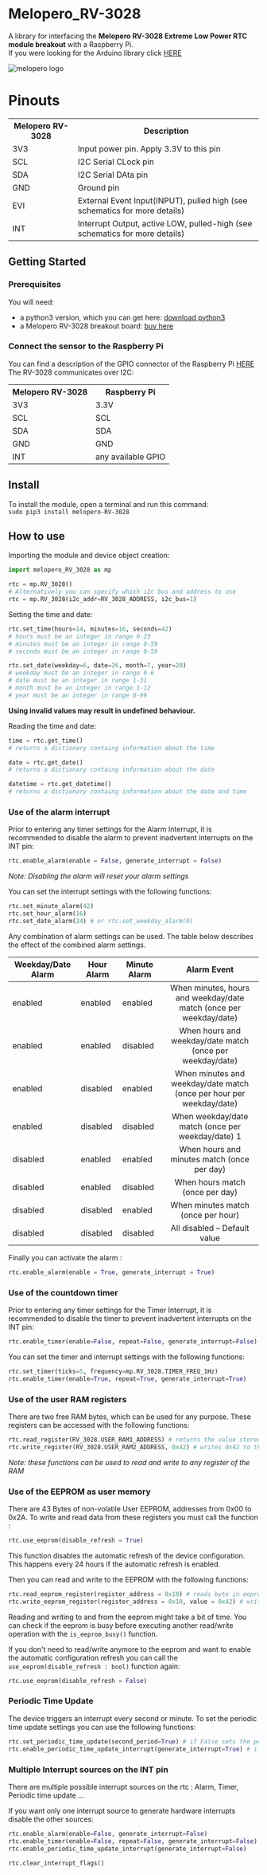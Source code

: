 # Melopero_RV-3028
A library for interfacing the <b>Melopero RV-3028 Extreme Low Power RTC module breakout</b> with a Raspberry Pi.
<br> If you were looking for the Arduino library click [HERE](https://github.com/melopero/Melopero_RV-3028_Arduino_Library)

![melopero logo](images/Melopero-RV-3028-diagonal-2.jpg?raw=true)

# Pinouts

<table style="width:100%">
  <tr>
    <th>Melopero RV-3028</th>
    <th>Description</th>
  </tr>
  <tr>
    <td>3V3</td>
    <td>Input power pin. Apply 3.3V to this pin</td>
  </tr>
  <tr>
    <td>SCL</td>
    <td>I2C Serial CLock pin</td>
  </tr>
  <tr>
    <td>SDA</td>
    <td>I2C Serial DAta pin</td>
  </tr>
  <tr>
    <td>GND</td>
    <td>Ground pin</td>
  </tr>
  <tr>
    <td>EVI</td>
    <td>External Event Input(INPUT), pulled high (see schematics for more details)</td>
  </tr>
  <tr>
    <td>INT</td>
    <td>Interrupt Output, active LOW, pulled-high (see schematics for more details) </td>
  </tr>
</table>


## Getting Started
### Prerequisites
You will need:
- a python3 version, which you can get here: [download python3](https://www.python.org/downloads/)
- a Melopero RV-3028 breakout board: [buy here](https://www.melopero.com/shop/)

### Connect the sensor to the Raspberry Pi
You can find a description of the GPIO connector of the Raspberry Pi [HERE](https://www.raspberrypi.org/documentation/usage/gpio/)
<br>The RV-3028 communicates over I2C:
<table style="width:100%">
  <tr>
    <th>Melopero RV-3028</th>
    <th>Raspberry Pi</th> 
  </tr>
  <tr>
    <td>3V3</td>
    <td>3.3V</td> 
  </tr>
  <tr>
    <td>SCL</td>
    <td>SCL</td> 
  </tr>
  <tr>
    <td>SDA</td>
    <td>SDA</td> 
  </tr>
  <tr>
    <td>GND</td>
    <td>GND</td> 
  </tr>
  <tr>
    <td>INT</td>
    <td>any available GPIO</td> 
  </tr>
</table>


## Install
To install the module, open a terminal and run this command:
<br>```sudo pip3 install melopero-RV-3028```
## How to use

Importing the module and device object creation:

```python
import melopero_RV_3028 as mp

rtc = mp.RV_3028()
# Alternatively you can specify which i2c bus and address to use
rtc = mp.RV_3028(i2c_addr=RV_3028_ADDRESS, i2c_bus=1)
```

Setting the time and date:

```python
rtc.set_time(hours=14, minutes=16, seconds=42)
# hours must be an integer in range 0-23
# minutes must be an integer in range 0-59
# seconds must be an integer in range 0-59

rtc.set_date(weekday=6, date=26, month=7, year=20)
# weekday must be an integer in range 0-6
# date must be an integer in range 1-31
# month must be an integer in range 1-12
# year must be an integer in range 0-99
```

**Using invalid values may result in undefined behaviour.**

Reading the time and date:

```python
time = rtc.get_time()
# returns a dictionary containg information about the time

date = rtc.get_date()
# returns a dictionary containg information about the date

datetime = rtc.get_datetime()
# returns a dictionary containg information about the date and time
```

### Use of the alarm interrupt

Prior to entering any timer settings for the Alarm Interrupt, it is recommended to disable the alarm to prevent inadvertent interrupts on the INT pin:

```python
rtc.enable_alarm(enable = False, generate_interrupt = False) 
```

*Note: Disabling the alarm will reset your alarm settings*

You can set the interrupt settings with the following functions:

```python
rtc.set_minute_alarm(42)
rtc.set_hour_alarm(16)
rtc.set_date_alarm(24) # or rtc.set_weekday_alarm(0)
```

Any combination of alarm settings can be used. The table below describes the effect of the combined alarm settings.

|Weekday/Date Alarm   | Hour Alarm  | Minute Alarm  | Alarm Event |
| ------------------- |-------------| --------------| :------: |
| enabled             | enabled     | enabled       | When minutes, hours and weekday/date match (once per weekday/date)|
| enabled             | enabled     | disabled      | When hours and weekday/date match (once per weekday/date)          |
| enabled             | disabled    | enabled       | When minutes and weekday/date match (once per hour per weekday/date) |
| enabled             | disabled    | disabled      | When weekday/date match (once per weekday/date) 1                |
| disabled            | enabled     | enabled       | When hours and minutes match (once per day)                        |
| disabled            | enabled     | disabled      | When hours match (once per day)                                      |
| disabled            | disabled    | enabled       | When minutes match (once per hour)                               |
| disabled            | disabled    | disabled      | All disabled – Default value                                       |

Finally you can activate the alarm :

```python
rtc.enable_alarm(enable = True, generate_interrupt = True) 
```

### Use of the countdown timer

Prior to entering any timer settings for the Timer Interrupt, it is recommended to disable the timer to prevent inadvertent interrupts on the INT pin:

```python
rtc.enable_timer(enable=False, repeat=False, generate_interrupt=False)
```

You can set the timer and interrupt settings with the following functions:

```python
rtc.set_timer(ticks=5, frequency=mp.RV_3028.TIMER_FREQ_1Hz)
rtc.enable_timer(enable=True, repeat=True, generate_interrupt=True)
```

### Use of the user RAM registers

There are two free RAM bytes, which can be used for any purpose. These registers can be accessed with the following functions:

```python 
rtc.read_register(RV_3028.USER_RAM1_ADDRESS) # returns the value stored in the register at address USER_RAM1_ADDRESS (0x1F)
rtc.write_register(RV_3028.USER_RAM2_ADDRESS, 0x42) # writes 0x42 to the register at address USER_RAM2_ADDRESS (0x20)
```

*Note: these functions can be used to read and write to any register of the RAM*

### Use of the EEPROM as user memory
There are 43 Bytes of non-volatile User EEPROM, addresses from 0x00 to 0x2A. To write and read data from these registers you must call the function :

```python 
rtc.use_eeprom(disable_refresh = True) 
```

This function disables the automatic refresh of the device configuration. This happens every 24 hours if the automatic refresh is enabled. 

Then you can read and write to the EEPROM with the following functions:

```python 
rtc.read_eeprom_register(register_address = 0x10) # reads byte in eeprom at address 0x10
rtc.write_eeprom_register(register_address = 0x10, value = 0x42) # writes 0x42 in eeprom at address 0x10 
```

Reading and writing to and from the eeprom might take a bit of time. You can check if the eeprom is busy before executing another read/write operation with the ```is_eeprom_busy()``` function.

If you don't need to read/write anymore to the eeprom and want to enable the automatic configuration refresh you can call the ```use_eeprom(disable_refresh : bool)``` function again:

```python 
rtc.use_eeprom(disable_refresh = False) 
```

### Periodic Time Update

The device triggers an interrupt every second or minute. To set the periodic time update settings you can use the following functions:

```python 
rtc.set_periodic_time_update(second_period=True) # if False sets the period to one minute
rtc.enable_periodic_time_update_interrupt(generate_interrupt=True) # if False disables the hardware interrupt for the periodic time update
```

### Multiple Interrupt sources on the INT pin

There are multiple possible interrupt sources on the rtc : Alarm, Timer, Periodic time update ...

If you want only one interrupt source to generate hardware interrupts disable the other sources:

```python 
rtc.enable_alarm(enable=False, generate_interrupt=False)
rtc.enable_timer(enable=False, repeat=False, generate_interrupt=False)
rtc.enable_periodic_time_update_interrupt(generate_interrupt=False)

rtc.clear_interrupt_flags()
```
